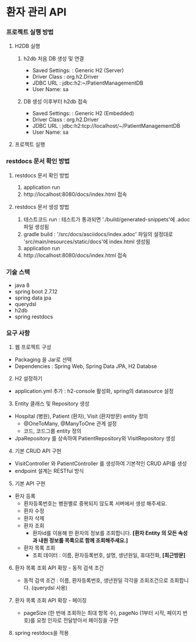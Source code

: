 # 환자 관리 API

### 프로젝트 실행 방법
1. H2DB 실행
   1. h2db 처음 DB 생성 및 연결
      - Saved Settings: : Generic H2 (Server)
      - Driver Class : org.h2.Driver
      - JDBC URL : jdbc:h2:~/PatientManagementDB
      - User Name: sa

   2. DB 생성 이후부터 h2db 접속 
       - Saved Settings: : Generic H2 (Embedded)
       - Driver Class : org.h2.Driver
       - JDBC URL : jdbc:h2:tcp://localhost/~/PatientManagementDB
       - User Name: sa
      
2. 프로젝트 실행


### restdocs 문서 확인 방법
1. restdocs 문서 확인 방법
   1. application run
   2. http://localhost:8080/docs/index.html 접속

2. restdocs 문서 생성 방법
   1. 테스트코드 run : 테스트가 통과되면 './build/generated-snippets'에 .adoc 파일 생성됨
   2. gradle build : '/src/docs/asciidocs/index.adoc' 파일의 설정대로 'src/main/resources/static/docs'에 index.html 생성됨
   3. application run
   4. http://localhost:8080/docs/index.html 접속


### 기술 스택

- java 8
- spring boot 2.7.12
- spring data jpa
- querydsl
- h2db
- spring restdocs

### 요구 사항
1. 웹 프로젝트 구성
- Packaging 을 Jar로 선택
- Dependencies : Spring Web, Spring Data JPA, H2 Databse


2. H2 설정하기
- application.yml 추가 : h2-console 활성화, spring의 datasource 설정


3. Entity 클래스 및 Repository 생성
- Hospital (병원), Patient (환자), Visit (환자방문) entity 정의
    - @OneToMany, @ManyToOne 관계 설정
    - 코드, 코드그룹 entity 정의
- JpaRepository 를 상속하여 PatientRepository와 VisitRepository 생성


4. 기본 CRUD API 구현
- VisitController 와 PatientController 를 생성하여 기본적인 CRUD API를 생성
- endpoint 설계는 RESTful 방식


5. 기본 API 구현
- 환자 등록
    - 환자등록번호는 병원별로 중복되지 않도록 서버에서 생성 해주세요.
    - 환자 수정
    - 환자 삭제
    - 환자 조회
        - 환자id를 이용해 한 환자의 정보를 조회합니다. __[환자 Entity 의 모든 속성과 내원 정보를 목록으로 함께 조회해주세요.]__
    - 환자 목록 조회
        - 조회 데이터 : 이름, 환자등록번호, 설명, 생년원일, 휴대전화, __[최근방문]__


6. 환자 목록 조회 API 확장 - 동적 검색 조건
    - 동적 검색 조건 : 이름, 환자등록번호, 생년원일 각각을 조회조건으로 조회합니다. (querydsl 사용)


7. 환자 목록 조회 API 확장 - 페이징
    - pageSize (한 번에 조회하는 최대 항목 수), pageNo (1부터 시작, 페이지 번호)를 요청 인자로 전달받아서 페이징을 구현


8. spring restdocs을 적용